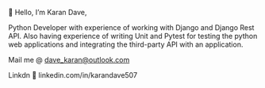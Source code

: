 👋 Hello, I’m Karan Dave,

Python Developer with experience of working with Django and Django Rest API. Also having experience of writing Unit and Pytest for testing the python web applications and integrating the third-party API with an application.

Mail me @ dave_karan@outlook.com

Linkdn 📲 linkedin.com/in/karandave507
